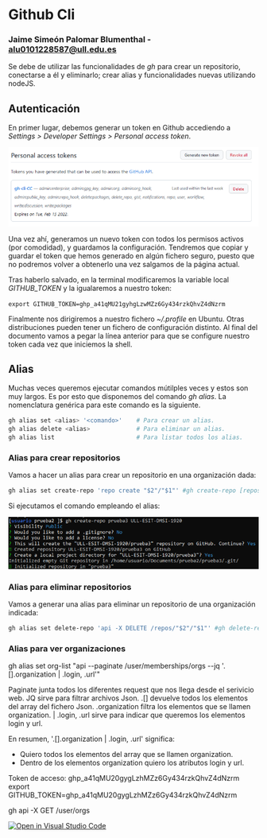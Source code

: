 # Github Cli
### Jaime Simeón Palomar Blumenthal - alu0101228587@ull.edu.es

Se debe de utilizar las funcionalidades de _gh_ para crear un repositorio, conectarse a él y eliminarlo; crear alias y funcionalidades nuevas utilizando nodeJS.

## Autenticación
En primer lugar, debemos generar un token en Github accediendo a _Settings > Developer Settings > Personal access token_.

![Personal access token](img/img1.png)

Una vez ahí, generamos un nuevo token con todos los permisos activos (por comodidad), y guardamos la configuración. Tendremos que copiar y guardar el token que hemos generado en algún fichero seguro, puesto que no podremos volver a obtenerlo una vez salgamos de la página actual.

Tras haberlo salvado, en la terminal modificaremos la variable local _GITHUB_TOKEN_ y la igualaremos a nuestro token:

```export GITHUB_TOKEN=ghp_a41qMU21gyhgLzwMZz6Gy434rzkQhvZ4dNzrm```

Finalmente nos dirigiremos a nuestro fichero _~/.profile_ en Ubuntu. Otras distribuciones pueden tener un fichero de configuración distinto. Al final del documento vamos a pegar la línea anterior para que se configure nuestro token cada vez que iniciemos la shell.

## Alias

Muchas veces queremos ejecutar comandos mútilples veces y estos son muy largos. Es por esto que disponemos del comando _gh alias_. La nomenclatura genérica para este comando es la siguiente.

```sh
gh alias set <alias> '<comando>'    # Para crear un alias.
gh alias delete <alias>             # Para eliminar un alias.
gh alias list                       # Para listar todos los alias.
```

### Alias para crear repositorios
Vamos a hacer un alias para crear un repositorio en una organización dada:
```sh 
gh alias set create-repo 'repo create "$2"/"$1"' #gh create-repo [repositorio] [organización o propietario]
```
Si ejecutamos el comando empleando el alias:

![Gh alias repo create](img/img2.png)

### Alias para eliminar repositorios
Vamos a generar una alias para eliminar un repositorio de una organización indicada:
```sh
gh alias set delete-repo 'api -X DELETE /repos/"$2"/"$1"' #gh delete-repo [repositorio] [organización o propietario]
```

### Alias para ver organizaciones
gh alias set org-list "api --paginate /user/memberships/orgs --jq '.[].organization | .login, .url'"

Paginate junta todos los diferentes request que nos llega desde el serivicio web.
JQ sirve para filtrar archivos Json.
.[] devuelve todos los elementos del array del fichero Json.
.organization filtra los elementos que se llamen organization.
| .login, .url sirve para indicar que queremos los elementos login y url.

En resumen, '.[].organization | .login, .url' significa:
* Quiero todos los elementos del array que se llamen organization.
* Dentro de los elementos organization quiero los atributos login y url.



Token de acceso: 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
export GITHUB_TOKEN=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

gh api -X GET /user/orgs

[![Open in Visual Studio Code](https://classroom.github.com/assets/open-in-vscode-f059dc9a6f8d3a56e377f745f24479a46679e63a5d9fe6f495e02850cd0d8118.svg)](https://classroom.github.com/online_ide?assignment_repo_id=6022595&assignment_repo_type=AssignmentRepo)
